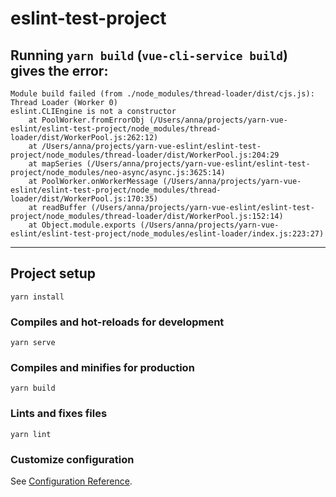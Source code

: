 # eslint-test-project

## Running `yarn build` (`vue-cli-service build`) gives the error:
```
Module build failed (from ./node_modules/thread-loader/dist/cjs.js):
Thread Loader (Worker 0)
eslint.CLIEngine is not a constructor
    at PoolWorker.fromErrorObj (/Users/anna/projects/yarn-vue-eslint/eslint-test-project/node_modules/thread-loader/dist/WorkerPool.js:262:12)
    at /Users/anna/projects/yarn-vue-eslint/eslint-test-project/node_modules/thread-loader/dist/WorkerPool.js:204:29
    at mapSeries (/Users/anna/projects/yarn-vue-eslint/eslint-test-project/node_modules/neo-async/async.js:3625:14)
    at PoolWorker.onWorkerMessage (/Users/anna/projects/yarn-vue-eslint/eslint-test-project/node_modules/thread-loader/dist/WorkerPool.js:170:35)
    at readBuffer (/Users/anna/projects/yarn-vue-eslint/eslint-test-project/node_modules/thread-loader/dist/WorkerPool.js:152:14)
    at Object.module.exports (/Users/anna/projects/yarn-vue-eslint/eslint-test-project/node_modules/eslint-loader/index.js:223:27)
```
----------------------------------------------------------------
## Project setup
```
yarn install
```

### Compiles and hot-reloads for development
```
yarn serve
```

### Compiles and minifies for production
```
yarn build
```

### Lints and fixes files
```
yarn lint
```

### Customize configuration
See [Configuration Reference](https://cli.vuejs.org/config/).
